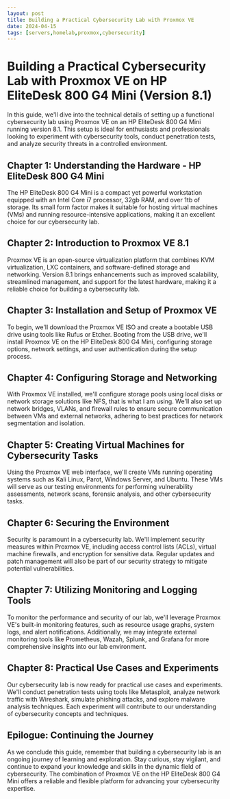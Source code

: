 ```yaml
---
layout: post
title: Building a Practical Cybersecurity Lab with Proxmox VE
date: 2024-04-15
tags: [servers,homelab,proxmox,cybersecurity]
---
```


# Building a Practical Cybersecurity Lab with Proxmox VE on HP EliteDesk 800 G4 Mini (Version 8.1)

In this guide, we'll dive into the technical details of setting up a functional cybersecurity lab using Proxmox VE on an HP EliteDesk 800 G4 Mini running version 8.1. This setup is ideal for enthusiasts and professionals looking to experiment with cybersecurity tools, conduct penetration tests, and analyze security threats in a controlled environment.

## Chapter 1: Understanding the Hardware - HP EliteDesk 800 G4 Mini

The HP EliteDesk 800 G4 Mini is a compact yet powerful workstation equipped with an Intel Core i7 processor, 32gb RAM, and over 1tb of storage. Its small form factor makes it suitable for hosting virtual machines (VMs) and running resource-intensive applications, making it an excellent choice for our cybersecurity lab.

## Chapter 2: Introduction to Proxmox VE 8.1

Proxmox VE is an open-source virtualization platform that combines KVM virtualization, LXC containers, and software-defined storage and networking. Version 8.1 brings enhancements such as improved scalability, streamlined management, and support for the latest hardware, making it a reliable choice for building a cybersecurity lab.

## Chapter 3: Installation and Setup of Proxmox VE

To begin, we'll download the Proxmox VE ISO and create a bootable USB drive using tools like Rufus or Etcher. Booting from the USB drive, we'll install Proxmox VE on the HP EliteDesk 800 G4 Mini, configuring storage options, network settings, and user authentication during the setup process.

## Chapter 4: Configuring Storage and Networking

With Proxmox VE installed, we'll configure storage pools using local disks or network storage solutions like NFS, that is what I am using. We'll also set up network bridges, VLANs, and firewall rules to ensure secure communication between VMs and external networks, adhering to best practices for network segmentation and isolation.

## Chapter 5: Creating Virtual Machines for Cybersecurity Tasks

Using the Proxmox VE web interface, we'll create VMs running operating systems such as Kali Linux, Parot, Windows Server, and Ubuntu. These VMs will serve as our testing environments for performing vulnerability assessments, network scans, forensic analysis, and other cybersecurity tasks.

## Chapter 6: Securing the Environment

Security is paramount in a cybersecurity lab. We'll implement security measures within Proxmox VE, including access control lists (ACLs), virtual machine firewalls, and encryption for sensitive data. Regular updates and patch management will also be part of our security strategy to mitigate potential vulnerabilities.

## Chapter 7: Utilizing Monitoring and Logging Tools

To monitor the performance and security of our lab, we'll leverage Proxmox VE's built-in monitoring features, such as resource usage graphs, system logs, and alert notifications. Additionally, we may integrate external monitoring tools like Prometheus, Wazah, Splunk, and Grafana for more comprehensive insights into our lab environment.

## Chapter 8: Practical Use Cases and Experiments

Our cybersecurity lab is now ready for practical use cases and experiments. We'll conduct penetration tests using tools like Metasploit, analyze network traffic with Wireshark, simulate phishing attacks, and explore malware analysis techniques. Each experiment will contribute to our understanding of cybersecurity concepts and techniques.

## Epilogue: Continuing the Journey

As we conclude this guide, remember that building a cybersecurity lab is an ongoing journey of learning and exploration. Stay curious, stay vigilant, and continue to expand your knowledge and skills in the dynamic field of cybersecurity. The combination of Proxmox VE on the HP EliteDesk 800 G4 Mini offers a reliable and flexible platform for advancing your cybersecurity expertise.
